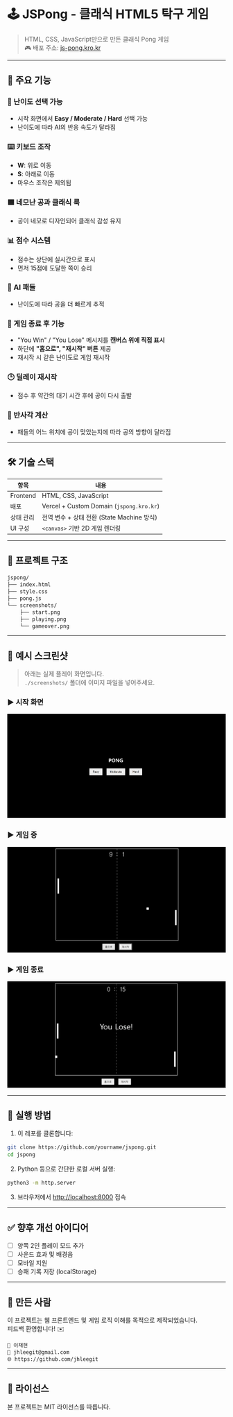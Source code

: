 # 🕹️ JSPong - 클래식 HTML5 탁구 게임

> HTML, CSS, JavaScript만으로 만든 클래식 Pong 게임  
> 🎮 배포 주소: [js-pong.kro.kr](js-pong.kro.kr)

---

## 🚀 주요 기능

### 🎯 난이도 선택 가능
- 시작 화면에서 **Easy / Moderate / Hard** 선택 가능
- 난이도에 따라 AI의 반응 속도가 달라짐

### ⌨️ 키보드 조작
- **W**: 위로 이동  
- **S**: 아래로 이동  
- 마우스 조작은 제외됨

### 🟩 네모난 공과 클래식 룩
- 공이 네모로 디자인되어 클래식 감성 유지

### 📊 점수 시스템
- 점수는 상단에 실시간으로 표시
- 먼저 15점에 도달한 쪽이 승리

### 🧠 AI 패들
- 난이도에 따라 공을 더 빠르게 추적

### 🔁 게임 종료 후 기능
- "You Win" / "You Lose" 메시지를 **캔버스 위에 직접 표시**
- 하단에 **"홈으로", "재시작" 버튼** 제공
- 재시작 시 같은 난이도로 게임 재시작

### 🕒 딜레이 재시작
- 점수 후 약간의 대기 시간 후에 공이 다시 출발

### 📐 반사각 계산
- 패들의 어느 위치에 공이 맞았는지에 따라 공의 방향이 달라짐

---

## 🛠️ 기술 스택

| 항목       | 내용                  |
|------------|-----------------------|
| Frontend   | HTML, CSS, JavaScript |
| 배포       | Vercel + Custom Domain (`jspong.kro.kr`) |
| 상태 관리  | 전역 변수 + 상태 전환 (State Machine 방식) |
| UI 구성    | `<canvas>` 기반 2D 게임 렌더링 |

---

## 📁 프로젝트 구조

```
jspong/
├── index.html
├── style.css
├── pong.js
└── screenshots/
    ├── start.png
    ├── playing.png
    └── gameover.png
```

---

## 📸 예시 스크린샷

> 아래는 실제 플레이 화면입니다.  
> `./screenshots/` 폴더에 이미지 파일을 넣어주세요.

### ▶ 시작 화면
![시작화면](./screenshots/start.png)

### ▶ 게임 중
![게임 중](./screenshots/playing.png)

### ▶ 게임 종료
![게임 종료](./screenshots/gameover.png)

---

## 🔧 실행 방법

1. 이 레포를 클론합니다:

```bash
git clone https://github.com/yourname/jspong.git
cd jspong
```

2. Python 등으로 간단한 로컬 서버 실행:

```bash
python3 -m http.server
```

3. 브라우저에서 [http://localhost:8000](http://localhost:8000) 접속

---

## ✅ 향후 개선 아이디어

- [ ] 양쪽 2인 플레이 모드 추가
- [ ] 사운드 효과 및 배경음
- [ ] 모바일 지원
- [ ] 승패 기록 저장 (localStorage)

---

## 🙌 만든 사람

이 프로젝트는 웹 프론트엔드 및 게임 로직 이해를 목적으로 제작되었습니다.  
피드백 환영합니다! ✉️

```
📛 이재현  
📧 jhleegit@gmail.com  
🌐 https://github.com/jhleegit
```

---

## 📄 라이선스

본 프로젝트는 MIT 라이선스를 따릅니다.
